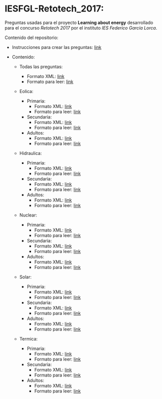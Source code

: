 # IESFGL-Retotech_2017:

Preguntas usadas para el proyecto **Learning about energy** desarrollado para el concurso *Retotech 2017* por el instituto *IES Federico García Lorca*.

Contenido del repositorio:
- Instrucciones para crear las preguntas: [link](./InstruccionesCreacionDDBB.md)
- Contenido:
  
  - Todas las preguntas:
    - Formato XML: [link](./data/todo.txt)
    - Formato para leer: [link](./data/todo.md)
  
  - Eolica:
    - Primaria:
      - Formato XML: [link](./data/Eolica/Primaria/Primaria.txt)
      - Formato para leer: [link](./data/Eolica/Primaria/Primaria.md)
    - Secundaria:
      - Formato XML: [link](./data/Eolica/Secundaria/Secundaria.txt)
      - Formato para leer: [link](./data/Eolica/Secundaria/Secundaria.md)
    - Adultos:
      - Formato XML: [link](./data/Eolica/Adulto/Adulto.txt)
      - Formato para leer: [link](./data/Eolica/Adulto/Adulto.md)

  - Hidraulica:
    - Primaria:
      - Formato XML: [link](./data/Hidraulica/Primaria/Primaria.txt)
      - Formato para leer: [link](./data/Hidraulica/Primaria/Primaria.md)
    - Secundaria:
      - Formato XML: [link](./data/Hidraulica/Secundaria/Secundaria.txt)
      - Formato para leer: [link](./data/Hidraulica/Secundaria/Secundaria.md)
    - Adultos:
      - Formato XML: [link](./data/Hidraulica/Adulto/Adulto.txt)
      - Formato para leer: [link](./data/Hidraulica/Adulto/Adulto.md)
  
  - Nuclear:
    - Primaria:
      - Formato XML: [link](./data/Nuclear/Primaria/Primaria.txt)
      - Formato para leer: [link](./data/Nuclear/Primaria/Primaria.md)
    - Secundaria:
      - Formato XML: [link](./data/Nuclear/Secundaria/Secundaria.txt)
      - Formato para leer: [link](./data/Nuclear/Secundaria/Secundaria.md)
    - Adultos:
      - Formato XML: [link](./data/Nuclear/Adulto/Adulto.txt)
      - Formato para leer: [link](./data/Nuclear/Adulto/Adulto.md)
  
  - Solar:
    - Primaria:
      - Formato XML: [link](./data/Solar/Primaria/Primaria.txt)
      - Formato para leer: [link](./data/Solar/Primaria/Primaria.md)
    - Secundaria:
      - Formato XML: [link](./data/Solar/Secundaria/Secundaria.txt)
      - Formato para leer: [link](./data/Solar/Secundaria/Secundaria.md)
    - Adultos:
      - Formato XML: [link](./data/Solar/Adulto/Adulto.txt)
      - Formato para leer: [link](./data/Solar/Adulto/Adulto.md)
  
  - Termica:
    - Primaria:
      - Formato XML: [link](./data/Termica/Primaria/Primaria.txt)
      - Formato para leer: [link](./data/Termica/Primaria/Primaria.md)
    - Secundaria:
      - Formato XML: [link](./data/Termica/Secundaria/Secundaria.txt)
      - Formato para leer: [link](./data/Termica/Secundaria/Secundaria.md)
    - Adultos:
      - Formato XML: [link](./data/Termica/Adulto/Adulto.txt)
      - Formato para leer: [link](./data/Termica/Adulto/Adulto.md)